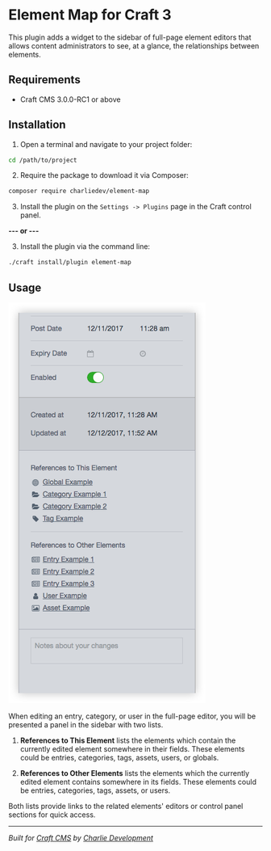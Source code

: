 # Element Map for Craft 3

This plugin adds a widget to the sidebar of full-page element editors that allows content administrators to see, at a glance, the relationships between elements.

## Requirements

* Craft CMS 3.0.0-RC1 or above

## Installation

1. Open a terminal and navigate to your project folder:

```bash
cd /path/to/project
```

2. Require the package to download it via Composer:

```bash
composer require charliedev/element-map
```

3. Install the plugin on the `Settings -> Plugins` page in the Craft control panel.

**--- or ---**

3. Install the plugin via the command line:

```bash
./craft install/plugin element-map
```

## Usage

![Screenshot of the element map sidebar](./resources/element-map-sidebar.png)

When editing an entry, category, or user in the full-page editor, you will be presented a panel in the sidebar with two lists.

1. **References to This Element** lists the elements which contain the currently edited element somewhere in their fields. These elements could be entries, categories, tags, assets, users, or globals.

2. **References to Other Elements** lists the elements which the currently edited element contains somewhere in its fields. These elements could be entries, categories, tags, assets, or users.

Both lists provide links to the related elements' editors or control panel sections for quick access.

---

*Built for [Craft CMS](https://craftcms.com/) by [Charlie Development](http://charliedev.com/)*
